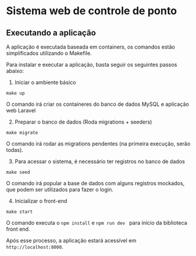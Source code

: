# Sistema web de controle de ponto

## Executando a aplicação
A aplicação é executada baseada em containers, os comandos estão simplificados utilizando o Makefile.

Para instalar e executar a aplicação, basta seguir os seguintes passos abaixo:

1. Iniciar o ambiente básico
```shell
make up
```
O comando irá criar os containeres do banco de dados MySQL e aplicação web Laravel

2. Preparar o banco de dados (Roda migrations + seeders)
```shell
make migrate
```
O comando irá rodar as migrations pendentes (na primeira execução, serão todas).

3. Para acessar o sistema, é necessário ter registros no banco de dados
```shell
make seed
```
O comando irá popular a base de dados com alguns registros mockados, que podem ser utilizados para fazer o login.

4. Inicializar o front-end
```shell
make start
```
O comando executa o ```npm install``` e ```npm run dev ``` para início da biblioteca front end.


Após esse processo, a aplicação estará acessível em `http://localhost:8000`.
